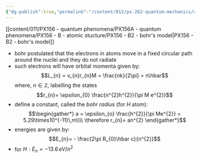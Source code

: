```yaml
---
{"dg-publish":true,"permalink":"/content/012/px-262-quantum-mechanics/a-recap/px-262-a4-bohr-s-model/","created":"2024-11-25T10:50:32.000+00:00","updated":"2024-11-26T01:05:53.842+00:00"}
---
```


[[content/011/PX156 - quantum phenomena/PX156A - quantum phenomena/PX156 - B - atomic stucture/PX156 - B2 - bohr's model\|PX156 - B2 - bohr's model]]
- bohr postulated that the electrons in atoms move in a fixed circular path around the nuclei and they do not radiate
- such electrons will have orbital momenta given by: 
  $$L_{n} = v_{n}r_{n}M = \frac{nk}{2\pi} = n\hbar$$
	where, $n\in\mathbb{Z}$, labelling the states
$$r_{n}= \epsilon_{0} \frac{n^{2}h^{2}}{\pi M e^{2}}$$
- define a constant, called the *bohr radius* (for $H$ atom): 
  $$\begin{gather*}
	a = \epsilon_{o} \frac{h^{2}}{\pi Me^{2}} = 5.29\times10^{-11}\,m\\\\
	\therefore r_{n}= an^{2}
\end{gather*}$$
- energies are given by: 
  $$E_{n}= - \frac{2\pi R_{0}\hbar c}{n^{2}}$$
- for $H: E_{n}= -13.6\,eV/n^{2}$ 
